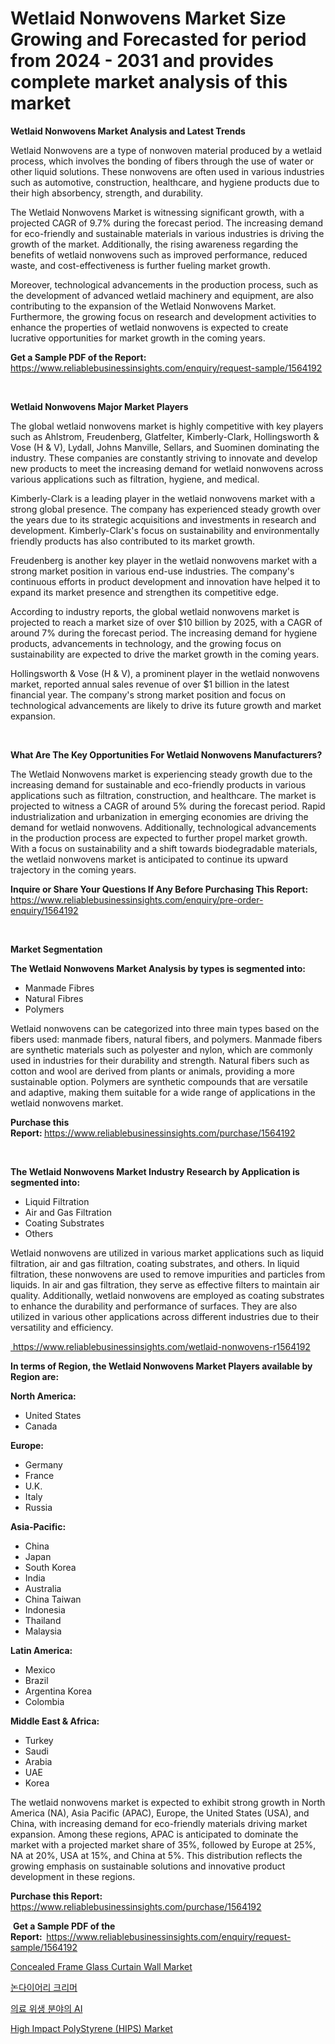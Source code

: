 <p><h1>Wetlaid Nonwovens Market Size Growing and Forecasted for period from 2024 - 2031 and provides complete market analysis of this market</h1></p><p><strong>Wetlaid Nonwovens Market Analysis and Latest Trends</strong></p>
<p><p>Wetlaid Nonwovens are a type of nonwoven material produced by a wetlaid process, which involves the bonding of fibers through the use of water or other liquid solutions. These nonwovens are often used in various industries such as automotive, construction, healthcare, and hygiene products due to their high absorbency, strength, and durability.</p><p>The Wetlaid Nonwovens Market is witnessing significant growth, with a projected CAGR of 9.7% during the forecast period. The increasing demand for eco-friendly and sustainable materials in various industries is driving the growth of the market. Additionally, the rising awareness regarding the benefits of wetlaid nonwovens such as improved performance, reduced waste, and cost-effectiveness is further fueling market growth.</p><p>Moreover, technological advancements in the production process, such as the development of advanced wetlaid machinery and equipment, are also contributing to the expansion of the Wetlaid Nonwovens Market. Furthermore, the growing focus on research and development activities to enhance the properties of wetlaid nonwovens is expected to create lucrative opportunities for market growth in the coming years.</p></p>
<p><strong>Get a Sample PDF of the Report:&nbsp;</strong> <a href="https://www.reliablebusinessinsights.com/enquiry/request-sample/1564192">https://www.reliablebusinessinsights.com/enquiry/request-sample/1564192</a></p>
<p>&nbsp;</p>
<p><strong>Wetlaid Nonwovens Major Market Players</strong></p>
<p><p>The global wetlaid nonwovens market is highly competitive with key players such as Ahlstrom, Freudenberg, Glatfelter, Kimberly-Clark, Hollingsworth & Vose (H & V), Lydall, Johns Manville, Sellars, and Suominen dominating the industry. These companies are constantly striving to innovate and develop new products to meet the increasing demand for wetlaid nonwovens across various applications such as filtration, hygiene, and medical.</p><p>Kimberly-Clark is a leading player in the wetlaid nonwovens market with a strong global presence. The company has experienced steady growth over the years due to its strategic acquisitions and investments in research and development. Kimberly-Clark's focus on sustainability and environmentally friendly products has also contributed to its market growth.</p><p>Freudenberg is another key player in the wetlaid nonwovens market with a strong market position in various end-use industries. The company's continuous efforts in product development and innovation have helped it to expand its market presence and strengthen its competitive edge.</p><p>According to industry reports, the global wetlaid nonwovens market is projected to reach a market size of over $10 billion by 2025, with a CAGR of around 7% during the forecast period. The increasing demand for hygiene products, advancements in technology, and the growing focus on sustainability are expected to drive the market growth in the coming years.</p><p>Hollingsworth & Vose (H & V), a prominent player in the wetlaid nonwovens market, reported annual sales revenue of over $1 billion in the latest financial year. The company's strong market position and focus on technological advancements are likely to drive its future growth and market expansion.</p></p>
<p>&nbsp;</p>
<p><strong>What Are The Key Opportunities For Wetlaid Nonwovens Manufacturers?</strong></p>
<p><p>The Wetlaid Nonwovens market is experiencing steady growth due to the increasing demand for sustainable and eco-friendly products in various applications such as filtration, construction, and healthcare. The market is projected to witness a CAGR of around 5% during the forecast period. Rapid industrialization and urbanization in emerging economies are driving the demand for wetlaid nonwovens. Additionally, technological advancements in the production process are expected to further propel market growth. With a focus on sustainability and a shift towards biodegradable materials, the wetlaid nonwovens market is anticipated to continue its upward trajectory in the coming years.</p></p>
<p><strong>Inquire or Share Your Questions If Any Before Purchasing This Report:</strong> <a href="https://www.reliablebusinessinsights.com/enquiry/pre-order-enquiry/1564192">https://www.reliablebusinessinsights.com/enquiry/pre-order-enquiry/1564192</a></p>
<p>&nbsp;</p>
<p><strong>Market Segmentation</strong></p>
<p><strong>The Wetlaid Nonwovens Market Analysis by types is segmented into:</strong></p>
<p><ul><li>Manmade Fibres</li><li>Natural Fibres</li><li>Polymers</li></ul></p>
<p><p>Wetlaid nonwovens can be categorized into three main types based on the fibers used: manmade fibers, natural fibers, and polymers. Manmade fibers are synthetic materials such as polyester and nylon, which are commonly used in industries for their durability and strength. Natural fibers such as cotton and wool are derived from plants or animals, providing a more sustainable option. Polymers are synthetic compounds that are versatile and adaptive, making them suitable for a wide range of applications in the wetlaid nonwovens market.</p></p>
<p><strong>Purchase this Report:&nbsp;</strong><a href="https://www.reliablebusinessinsights.com/purchase/1564192">https://www.reliablebusinessinsights.com/purchase/1564192</a></p>
<p>&nbsp;</p>
<p><strong>The Wetlaid Nonwovens Market Industry Research by Application is segmented into:</strong></p>
<p><ul><li>Liquid Filtration</li><li>Air and Gas Filtration</li><li>Coating Substrates</li><li>Others</li></ul></p>
<p><p>Wetlaid nonwovens are utilized in various market applications such as liquid filtration, air and gas filtration, coating substrates, and others. In liquid filtration, these nonwovens are used to remove impurities and particles from liquids. In air and gas filtration, they serve as effective filters to maintain air quality. Additionally, wetlaid nonwovens are employed as coating substrates to enhance the durability and performance of surfaces. They are also utilized in various other applications across different industries due to their versatility and efficiency.</p></p>
<p><a href="https://www.reliablebusinessinsights.com/wetlaid-nonwovens-r1564192">&nbsp;https://www.reliablebusinessinsights.com/wetlaid-nonwovens-r1564192</a></p>
<p><strong>In terms of Region, the Wetlaid Nonwovens Market Players available by Region are:</strong></p>
<p>
    <p> <strong> North America: </strong>
        <ul>
            <li>United States</li>
            <li>Canada</li>
        </ul>
        </p> 
    <p> <strong> Europe: </strong>
        <ul>
            <li>Germany</li>
            <li>France</li>
            <li>U.K.</li>
            <li>Italy</li>
            <li>Russia</li>
        </ul>
        </p> 
    <p> <strong> Asia-Pacific: </strong>
        <ul>
            <li>China</li>
            <li>Japan</li>
            <li>South Korea</li>
            <li>India</li>
            <li>Australia</li>
            <li>China Taiwan</li>
            <li>Indonesia</li>
            <li>Thailand</li>
            <li>Malaysia</li>
        </ul>
        </p> 
    <p> <strong> Latin America: </strong>
        <ul>
            <li>Mexico</li>
            <li>Brazil</li>
            <li>Argentina Korea</li>
            <li>Colombia</li>
        </ul>
        </p> 
    <p> <strong> Middle East & Africa: </strong>
        <ul>
            <li>Turkey</li>
            <li>Saudi</li>
            <li>Arabia</li>
            <li>UAE</li>
            <li>Korea</li>
        </ul>
    </p>
    </p>
<p><p>The wetlaid nonwovens market is expected to exhibit strong growth in North America (NA), Asia Pacific (APAC), Europe, the United States (USA), and China, with increasing demand for eco-friendly materials driving market expansion. Among these regions, APAC is anticipated to dominate the market with a projected market share of 35%, followed by Europe at 25%, NA at 20%, USA at 15%, and China at 5%. This distribution reflects the growing emphasis on sustainable solutions and innovative product development in these regions.</p></p>
<p><strong>Purchase this Report: </strong><a href="https://www.reliablebusinessinsights.com/purchase/1564192">https://www.reliablebusinessinsights.com/purchase/1564192</a></p>
<p>&nbsp;<strong>Get a Sample PDF of the Report:&nbsp;&nbsp;</strong><a href="https://www.reliablebusinessinsights.com/enquiry/request-sample/1564192">https://www.reliablebusinessinsights.com/enquiry/request-sample/1564192</a></p>
<p><strong></strong></p>
<p><p><a href="https://github.com/shotows/Market-Research-Report-List-3/blob/main/concealed-frame-glass-curtain-wall-market.md">Concealed Frame Glass Curtain Wall Market</a></p><p><a href="https://github.com/rick7624/Market-Research-Report-List-1/blob/main/9793548147098.md">논다이어리 크리머</a></p><p><a href="https://github.com/GabrielBlanda5656/Market-Research-Report-List-2/blob/main/4381562147097.md">의료 위생 분야의 AI</a></p><p><a href="https://github.com/Sinjinluong3e0awx2m195k76/Market-Research-Report-List-3/blob/main/high-impact-polystyrene-hips-market.md">High Impact PolyStyrene (HIPS) Market</a></p></p>